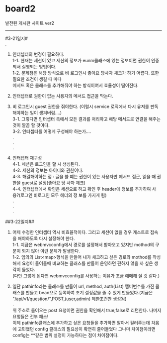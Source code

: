# board2
발전된 게시판 사이트 ver2

-----------------------------------------------  
#3-21일지#  
.  
1. 인터셉터의 변경이 필요하다.  
  1-1. 현재는 세션이 있고 세션의 정보가 eunm클래스에 있는 정보이면 권한이 인증되서 실행되는 방법이다.  
  1-2. 문제점은 해당 방식으로 비 로그인시 좋아요 당사자 체크가 하기 어렵다. 또한 필요한 조건이 생길 때 마다  
  메서드 혹은 클래스를 추가해줘야 하는 방식이여서 효율성이 떨어진다.  

2. 인터셉터로 권한이 없는 사용자의 메서드 접근을 막는다.  
3. 비 로그인시 guest 권한을 줘야한다. (이럴시 service 로직에서 다시 유저를 판독해야하는 일이 생겨버림....)  
  3-1. 그렇다면 인터셉터 측에서 모든 결과를 처리하고 해당 메서드로 연결을 해주는 것이 깔끔 할 것이다.  
  3-2. 인터셉터를 어떻게 구성해야 하는가....  
.  
.  
.  
4. 인터셉터 재구성  
  4-1. 세션은 로그인을 할 시 생성된다.  
  4-2. 세션의 정보는 아이디와 권한이다.  
  4-3. 해결해야하는 점 : 글을 쓸 떄는 권한이 있는 사용자만 메서드 접근, 읽을 때 권한을 guest로 설정(좋아요 당   사자 체크)  
  4-4. 인터셉터에서 확인은 세션으로 하고 확인 후 header에 정보를 추가하여 사용?(로그인 비로그인 모두 헤더의 정   보를 가지게 됨)   
.  
.  
.  

##3-22일지##  
  
1. 어제 수정한 인터셉터 역시 비효율적이다. 그리고 세션이 없을 경우 게스트로 접속을 해야하도록 다시 설정해야 한다.   
  1-1. 지금은 webmvcconfig에서 경로를 설정해서 받아오고 있지만 mothod의 구분이 되지 않아 이런 문제가 발생한다.  
  1-2. 임의의 List\<map\>형식을 만들어 내가 체크하고 싶은 경로와 mothod를 작성해서 요청이 들어올때 비교하는 클래스를 만들어 운영하면 편하지 않을 까 싶은 생각이 들었다.  
  (다만 그렇게 된다면 webmvcconfig를 사용하는 이유가 조금 애메해 질 것 같다.)   
  
2. 일단 pathinfo라는 클래스를 만들어 url, method, auth(List) 맴버변수를 가진 클래스를 만들고 bean으로 등록하여 초기 설정값을 줄 수 있게 만들었다.(지금은 "/api/v1/question/",POST,(user,admin) 제한조건만 생성됨)  
  .  
위 주소로 들어오는 post 요청이면 권한을 확인해서 true,false로 리턴한다. 나머지 요청들은 전부 패스!  
이제 pathinfo클래스에 추가하고 싶은 요청들을 추가하면 알아서 걸러주는데 처음에 고민했던 config 클래스의 필요성이 확연히 줄어들었다 그나마 차이점이라면 config는 \**같은 범위 설정이 가능하다는 점이 차이점이다.  
